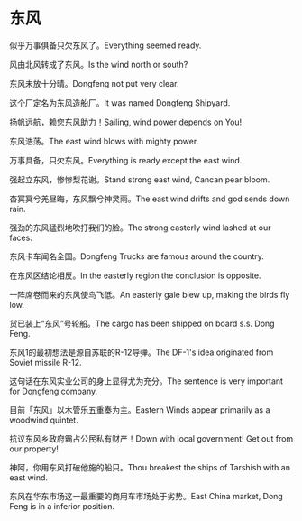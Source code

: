 # 东风

<p><span class="chinese">似乎万事俱备只欠东风了。</span><span class="english">Everything seemed ready.</span></p>

<p><span class="chinese">风由北风转成了东风。</span><span class="english">Is the wind north or south?</span></p>

<p><span class="chinese">东风未放十分晴。</span><span class="english">Dongfeng not put very clear.</span></p>

<p><span class="chinese">这个厂定名为东风造船厂。</span><span class="english">It was named Dongfeng Shipyard.</span></p>

<p><span class="chinese">扬帆远航，赖您东风助力！</span><span class="english">Sailing, wind power depends on You!</span></p>

<p><span class="chinese">东风浩荡。</span><span class="english">The east wind blows with mighty power.</span></p>

<p><span class="chinese">万事具备，只欠东风。</span><span class="english">Everything is ready except the east wind.</span></p>

<p><span class="chinese">强起立东风，惨惨梨花谢。</span><span class="english">Stand strong east wind, Cancan pear bloom.</span></p>

<p><span class="chinese">杳冥冥兮羌昼晦，东风飘兮神灵雨。</span><span class="english">The east wind drifts and god sends down rain.</span></p>

<p><span class="chinese">强劲的东风猛烈地吹打我们的脸。</span><span class="english">The strong easterly wind lashed at our faces.</span></p>

<p><span class="chinese">东风卡车闻名全国。</span><span class="english">Dongfeng Trucks are famous around the country.</span></p>

<p><span class="chinese">在东风区结论相反。</span><span class="english">In the easterly region the conclusion is opposite.</span></p>

<p><span class="chinese">一阵席卷而来的东风使鸟飞低。</span><span class="english">An easterly gale blew up, making the birds fly low.</span></p>

<p><span class="chinese">货已装上“东风”号轮船。</span><span class="english">The cargo has been shipped on board s.s. Dong Feng.</span></p>

<p><span class="chinese">东风1的最初想法是源自苏联的R-12导弹。</span><span class="english">The DF-1's idea originated from Soviet missile R-12.</span></p>

<p><span class="chinese">这句话在东风实业公司的身上显得尤为充分。</span><span class="english">The sentence is very important for Dongfeng company.</span></p>

<p><span class="chinese">目前「东风」以木管乐五重奏为主。</span><span class="english">Eastern Winds appear primarily as a woodwind quintet.</span></p>

<p><span class="chinese">抗议东风乡政府霸占公民私有财产！</span><span class="english">Down with local government! Get out from our property!</span></p>

<p><span class="chinese">神阿，你用东风打破他施的船只。</span><span class="english">Thou breakest the ships of Tarshish with an east wind.</span></p>

<p><span class="chinese">东风在华东市场这一最重要的商用车市场处于劣势。</span><span class="english">East China market, Dong Feng is in a inferior position.</span></p>

